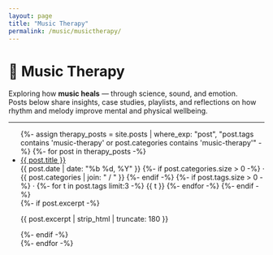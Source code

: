 ```yaml
---
layout: page
title: "Music Therapy"
permalink: /music/musictherapy/
---
```


# 💙 Music Therapy

Exploring how **music heals** — through science, sound, and emotion.  
Posts below share insights, case studies, playlists, and reflections on how rhythm and melody improve mental and physical wellbeing.

---

<ul class="apm-post-list">
  {%- assign therapy_posts = site.posts | where_exp: "post", "post.tags contains 'music-therapy' or post.categories contains 'music-therapy'" -%}
  {%- for post in therapy_posts -%}
  <li class="apm-post-item">
    <a class="apm-post-title" href="{{ post.url | relative_url }}">{{ post.title }}</a>
    <div class="apm-post-meta">
      <time datetime="{{ post.date | date_to_xmlschema }}">{{ post.date | date: "%b %d, %Y" }}</time>
      {%- if post.categories.size > 0 -%}
        · {{ post.categories | join: " / " }}
      {%- endif -%}
      {%- if post.tags.size > 0 -%}
        · <span class="apm-tags">
          {%- for t in post.tags limit:3 -%}
            <span class="apm-tag">{{ t }}</span>
          {%- endfor -%}
        </span>
      {%- endif -%}
    </div>
    {%- if post.excerpt -%}
      <p class="apm-post-excerpt">{{ post.excerpt | strip_html | truncate: 180 }}</p>
    {%- endif -%}
  </li>
  {%- endfor -%}
</ul>

